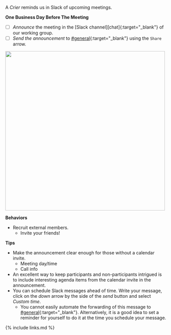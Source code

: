 A _Crier_ reminds us in Slack of upcoming meetings.

**One Business Day Before The Meeting**

* [ ] *Announce* the meeting in the [Slack channel][chat]{:target="_blank"} of our working group.
* [ ] *Send the announcement* to [#general]{:target="_blank"} using the `Share` arrow.

<img src="https://user-images.githubusercontent.com/9609562/220438340-2fed944a-142b-4217-bcae-5c0e0110ed05.png" width="500px" />

**Behaviors**

* Recruit external members.
  * Invite your friends!

**Tips**

* Make the announcement clear enough for those without a calendar invite.
     * Meeting day/time
     * Call info
* An excellent way to keep participants and non-participants intrigued is to include interesting agenda items from the calendar invite in the announcement. 
* You can schedule Slack messages ahead of time. Write your message, click on the _down_ arrow by the side of the _send_ button and select _Custom time_.
     * You cannot easily automate the forwarding of this message to [#general]{:target="_blank"}. Alternatively, it is a good idea to set a reminder for yourself to do it at the time you schedule your message.

[#general]: https://app.slack.com/client/T04PXKRM0/C04PXKRN4

{% include links.md %}
